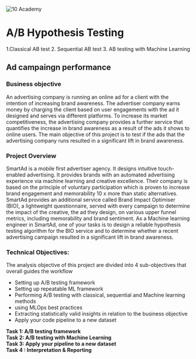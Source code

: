 ![10 Academy](https://static.wixstatic.com/media/081e5b_5553803fdeec4cbb817ed4e85e1899b2~mv2.png/v1/fill/w_246,h_106,al_c,q_85,usm_0.66_1.00_0.01,enc_auto/10%20Academy%20FA-02%20-%20transparent%20background%20-%20cropped.png)

# A/B Hypothesis Testing
1.Classical AB test
2. Sequential AB test
3. AB testing with Machine Learning
## Ad campaingn performance

### **Business objective**
An advertising company is running an online ad for a client with the intention of increasing brand awareness. The advertiser company earns money by charging the client based on user engagements with the ad it designed and serves via different platforms. To increase its market competitiveness, the advertising company provides a further service that quantifies the increase in brand awareness as a result of the ads it shows to online users. The main objective of this project is to test if the ads that the advertising company runs resulted in a significant lift in brand awareness. 

### **Project Overview**
SmartAd is a mobile first advertiser agency. It designs intuitive touch-enabled advertising. It provides brands with an automated advertising experience via machine learning and creative excellence. Their company is based on the principle of voluntary participation which is proven to increase brand engagement and memorability 10 x more than static alternatives. 
SmartAd provides an additional service called Brand Impact Optimiser (BIO), a lightweight questionnaire, served with every campaign to determine the impact of the creative, the ad they design, on various upper funnel metrics, including memorability and brand sentiment. 
As a Machine learning engineer in SmartAd, one of your tasks is to design a reliable hypothesis testing algorithm for the BIO service and to determine whether a recent advertising campaign resulted in a significant lift in brand awareness.

### **Technical Objectives:**
The analysis objective of this project are divided into 4 sub-objectives that overall guides the workflow
- Setting up A/B testing framework
- Setting up repeatable ML framework
- Performing A/B testing with classical, sequential and Machine learning methods
- using MLOps best practices
- Extracting statistically valid insights in relation to the  business objective
- Apply your code pipeline to a new dataset 

**Task 1: A/B testing framework**  <br/>
**Task 2: A/B testing with Machine Learning** <br/>
**Task 3: Apply your pipeline to a new dataset** <br/>
**Task 4 : Interpretation & Reporting** <br/>




